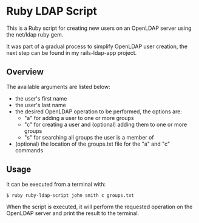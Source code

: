 # Ruby LDAP Script

This is a Ruby script for creating new users on an OpenLDAP server using the net/ldap ruby gem.

It was part of a gradual process to simplify OpenLDAP user creation, the next step can be found in my rails-ldap-app project.

## Overview

The available arguments are listed below:
- the user's first name
- the user's last name
- the desired OpenLDAP operation to be performed, the options are:
  - "a" for adding a user to one or more groups
  - "c" for creating a user and (optional) adding them to one or more groups
  - "s" for searching all groups the user is a member of
- (optional) the location of the groups.txt file for the "a" and "c" commands

## Usage

It can be executed from a terminal with:
```
$ ruby ruby-ldap-script john smith c groups.txt
```
When the script is executed, it will perform the requested operation on the OpenLDAP server and print the result to the terminal.
